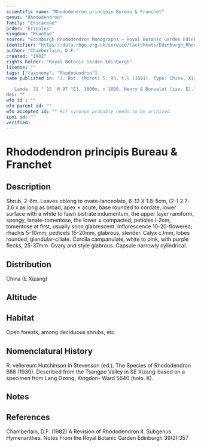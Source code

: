 ```yaml
---
scientific name: "Rhododendron principis Bureau & Franchet"
genus: "Rhododendron"
family: "Ericaceae"
order: "Ericales"
kingdom: "Plantae"
source: "Edinburgh Rhododendron Monographs – Royal Botanic Garden Edinburgh"
identifier: "https://data.rbge.org.uk/service/factsheets/Edinburgh_Rhododendron_Monographs.xhtml"
author: "Chamberlain, D.F."
created: "1982"
rights holder: "Royal Botanic Garden Edinburgh"
license: ""
tags: ["taxonomy", "Rhododendron"]
name published in: "J. Bot. (Morot) 5: 93, t.l (1891). Type: China, Xizang, entre Lhasa et Batang [Lame, nr
   Lamda, 31 ° 15 'N 97 °E], 3000m, v 1890, Henry & Bonvalot (iso. E)."
doi: ""
wfo id : ""
wfo parent id: ""
wfo accepted id: "" #if synonym probably needs to be archived.                      
ipni id: ""
verified:
---
```


                       

# Rhododendron principis Bureau & Franchet

## Description
Shrub, 2-6m. Leaves oblong to ovate-lanceolate, 6-12 X 1.8-5cm, (2-) 2.7-3.6 x as long as broad, apex ± acute, base rounded to cordate, lower surface with a white to fawn bistrate indumentum, the upper layer ramiform, spongy, lanate-tomentose, the lower ± compacted; petioles l-2cm, tomentose at first, usually soon glabrescent. Inflorescence 10-20-flowered; rhachis 5-10mm; pedicels 15-20mm, glabrous, slender. Calyx c.lmm, lobes rounded, glandular-ciliate. Corolla campanulate, white to pink, with purple flecks, 25-37mm. Ovary and style glabrous. Capsule narrowly cylindrical.

## Distribution
China (E Xizang)

## Altitude


## Habitat
Open forests, among deciduous shrubs, etc.

## Nomenclatural History
R. vellereum Hutchinson in Stevenson (ed.), The Species of Rhododendron 688 (1930). Described from the Tsangpo Valley in SE Xizang-based on a specimen from Lang Dzong, Kingdon- Ward 5640 (holo. K).
                       
## Notes


## References

Chamberlain, D.F. (1982) A Revision of Rhododendron II. Subgenus Hymenanthes. Notes From the Royal Botanic Garden Edinburgh 39(2):357
